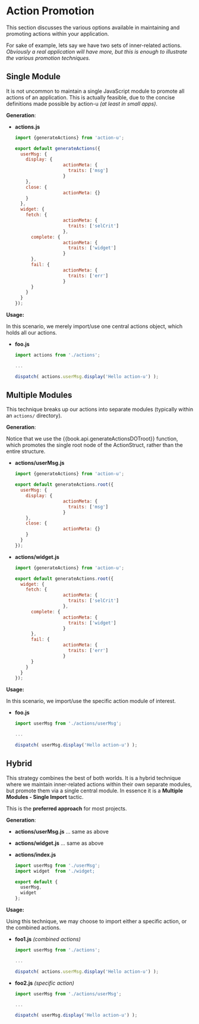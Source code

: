 # Action Promotion

This section discusses the various options available in maintaining
and promoting actions within your application.

For sake of example, lets say we have two sets of inner-related
actions.  *Obviously a real application will have more, but this is
enough to illustrate the various promotion techniques.*





## Single Module

It is not uncommon to maintain a single JavaScript module to promote
all actions of an application.  This is actually feasible, due to the
concise definitions made possible by action-u *(at least in small
apps)*.

**Generation**:

- **actions.js**

  ```js
  import {generateActions} from 'action-u';

  export default generateActions({
    userMsg: {
      display: {
                    actionMeta: {
                      traits: ['msg']
                    }
      },
      close: {
                    actionMeta: {}
      }
    },
    widget: {
      fetch: {
                    actionMeta: {
                      traits: ['selCrit']
                    },
        complete: {
                    actionMeta: {
                      traits: ['widget']
                    }
        },
        fail: {
                    actionMeta: {
                      traits: ['err']
                    }
        }
      }
    }
  });
  ```

**Usage:**

In this scenario, we merely import/use one central actions object, which
holds all our actions.

- **foo.js**

  ```js
  import actions from './actions';

  ...

  dispatch( actions.userMsg.display('Hello action-u') );
  ```





## Multiple Modules

This technique breaks up our actions into separate modules (typically
within an `actions/` directory).

**Generation**:

Notice that we use the {{book.api.generateActionsDOTroot}} function,
which promotes the single root node of the ActionStruct, rather than
the entire structure.

- **actions/userMsg.js**

  ```js
  import {generateActions} from 'action-u';

  export default generateActions.root({
    userMsg: {
      display: {
                    actionMeta: {
                      traits: ['msg']
                    }
      },
      close: {
                    actionMeta: {}
      }
    }
  });
  ```

- **actions/widget.js**

  ```js
  import {generateActions} from 'action-u';

  export default generateActions.root({
    widget: {
      fetch: {
                    actionMeta: {
                      traits: ['selCrit']
                    },
        complete: {
                    actionMeta: {
                      traits: ['widget']
                    }
        },
        fail: {
                    actionMeta: {
                      traits: ['err']
                    }
        }
      }
    }
  });
  ```

**Usage:**

In this scenario, we import/use the specific action module of interest.

- **foo.js**

  ```js
  import userMsg from './actions/userMsg';

  ...

  dispatch( userMsg.display('Hello action-u') );
  ```





## Hybrid

This strategy combines the best of both worlds.  It is a hybrid
technique where we maintain inner-related actions within their own
separate modules, but promote them via a single central module.  In
essence it is a **Multiple Modules - Single Import** tactic.

This is the **preferred approach** for most projects.

**Generation**:

- **actions/userMsg.js** ... same as above
- **actions/widget.js** ... same as above
- **actions/index.js**

  ```js
  import userMsg from './userMsg';
  import widget  from './widget;

  export default {
    userMsg,
    widget
  };
  ```


**Usage:**

Using this technique, we may choose to import either a specific
action, or the combined actions.

- **foo1.js** *(combined actions)*

  ```js
  import userMsg from './actions';

  ...

  dispatch( actions.userMsg.display('Hello action-u') );
  ```

- **foo2.js** *(specific action)*

  ```js
  import userMsg from './actions/userMsg';

  ...

  dispatch( userMsg.display('Hello action-u') );
  ```

